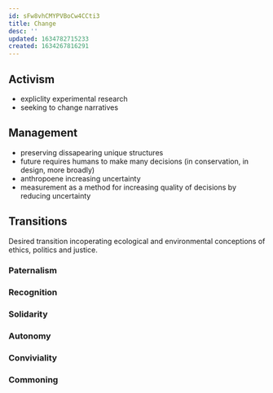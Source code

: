 ```yaml
---
id: sFw8vhCMYPVBoCw4CCti3
title: Change
desc: ''
updated: 1634782715233
created: 1634267816291
---
```



## Activism 

- expliclity experimental research
- seeking to change narratives

## Management

- preserving dissapearing unique structures
- future requires humans to make many decisions (in conservation, in design, more broadly)
- anthropoene increasing uncertainty
- measurement as a method for increasing quality of decisions by reducing uncertainty

## Transitions
Desired transition incoperating ecological and environmental conceptions of ethics, politics and justice.
### Paternalism

### Recognition

### Solidarity

### Autonomy

### Conviviality

### Commoning
